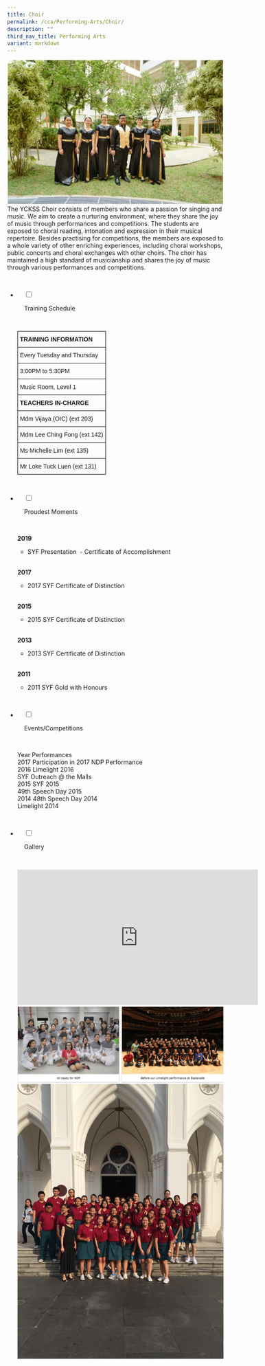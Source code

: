 ```yaml
---
title: Choir
permalink: /cca/Performing-Arts/Choir/
description: ""
third_nav_title: Performing Arts
variant: markdown
---
```

![](/images/Our%20Curriculum/Non%20Academic%20Programmes/CoCurricular%20Activities/Performing%20Arts/Choir/C1.jpg)
The YCKSS Choir consists of members who share a passion for singing and music. We aim to create a nurturing environment, where they share the joy of music through performances and competitions. The students are exposed to choral reading, intonation and expression in their musical repertoire. Besides practising for competitions, the members are exposed to a whole variety of other enriching experiences, including choral workshops, public concerts and choral exchanges with other choirs. The choir has maintained a high standard of musicianship and shares the joy of music through various performances and competitions.


<ul class="jekyllcodex_accordion">

&nbsp;&nbsp;<li>

&nbsp;&nbsp;&nbsp;&nbsp;<input type="checkbox" id="accordion1">

&nbsp;&nbsp;&nbsp;&nbsp;<label for="accordion1">Training&nbsp;Schedule</label>

&nbsp;&nbsp;&nbsp;&nbsp;<div>

<p>   
<style type="text/css">
.tg  {border-collapse:collapse;border-spacing:0;}
.tg td{border-color:black;border-style:solid;border-width:1px;font-family:Arial, sans-serif;font-size:14px;
  overflow:hidden;padding:10px 5px;word-break:normal;}
.tg th{border-color:black;border-style:solid;border-width:1px;font-family:Arial, sans-serif;font-size:14px;
  font-weight:normal;overflow:hidden;padding:10px 5px;word-break:normal;}
.tg .tg-1wig{font-weight:bold;text-align:left;vertical-align:top}
.tg .tg-0lax{text-align:left;vertical-align:top}
</style>
<table class="tg">
<thead>
  <tr>
    <th class="tg-1wig">TRAINING INFORMATION</th>
  </tr>
</thead>
<tbody>
  <tr>
    <td class="tg-0lax">Every Tuesday and Thursday</td>
  </tr>
  <tr>
    <td class="tg-0lax">3:00PM to 5:30PM</td>
  </tr>
  <tr>
    <td class="tg-0lax">Music Room, Level 1</td>
  </tr>
  <tr>
    <td class="tg-1wig">TEACHERS IN-CHARGE</td>
  </tr>
  <tr>
    <td class="tg-0lax">Mdm Vijaya (OIC) (ext 203)</td>
  </tr>
  <tr>
    <td class="tg-0lax">Mdm Lee Ching Fong (ext 142)</td>
  </tr>
  <tr>
    <td class="tg-0lax">Ms Michelle Lim (ext 135)</td>
  </tr>
  <tr>
    <td class="tg-0lax">Mr Loke Tuck Luen (ext 131)</td>
  </tr>
</tbody>
</table>
			</p>

&nbsp;&nbsp;&nbsp;&nbsp;</div>

</li>
	<li>

&nbsp;&nbsp;&nbsp;&nbsp;<input type="checkbox" id="accordion2">

&nbsp;&nbsp;&nbsp;&nbsp;<label for="accordion2">Proudest&nbsp;Moments</label>

&nbsp;&nbsp;&nbsp;&nbsp;<div>

<p> <b>2019</b><br>  

*   SYF Presentation&nbsp; - Certificate of Accomplishment<br><br>

<b>2017</b><br>  

*   2017 SYF Certificate of Distinction<br><br>

<b>2015</b><br>  

*   2015 SYF Certificate of Distinction<br><br>

<b>2013</b><br>  

*   2013 SYF Certificate of Distinction<br><br>

<b>2011</b><br>  

*   2011 SYF Gold with Honours
			</p>

&nbsp;&nbsp;&nbsp;&nbsp;</div>

</li>
	
<li>

&nbsp;&nbsp;&nbsp;&nbsp;<input type="checkbox" id="accordion3">

&nbsp;&nbsp;&nbsp;&nbsp;<label for="accordion3">Events/Competitions</label>

&nbsp;&nbsp;&nbsp;&nbsp;<div>

<p> Year Performances<br>  
2017 Participation in 2017 NDP Performance<br>  
2016 Limelight 2016<br>  
SYF Outreach @ the Malls<br>  
2015 SYF 2015<br>  
49th Speech Day 2015<br>  
2014 48th Speech Day 2014<br>  
Limelight 2014 
			</p>

&nbsp;&nbsp;&nbsp;&nbsp;</div>

</li>
	
<li>

&nbsp;&nbsp;&nbsp;&nbsp;<input type="checkbox" id="accordion4">

&nbsp;&nbsp;&nbsp;&nbsp;<label for="accordion4">Gallery</label>

&nbsp;&nbsp;&nbsp;&nbsp;<div>

<p> <iframe width="560" height="315" src="https://www.youtube.com/embed/TYoE4UY1WXo" title="YouTube video player" frameborder="0" allow="accelerometer; autoplay; clipboard-write; encrypted-media; gyroscope; picture-in-picture" allowfullscreen=""></iframe><br>
	<img style="width:100%;height:50%" src="/images/Our%20Curriculum/Non%20Academic%20Programmes/CoCurricular%20Activities/Performing%20Arts/Choir/C2.png">
			<img style="width:100%;height:50%" src="/images/Our%20Curriculum/Non%20Academic%20Programmes/CoCurricular%20Activities/Performing%20Arts/Choir/C3.jpg"></p>

&nbsp;&nbsp;</div>

</li>
	
	

	
</ul>